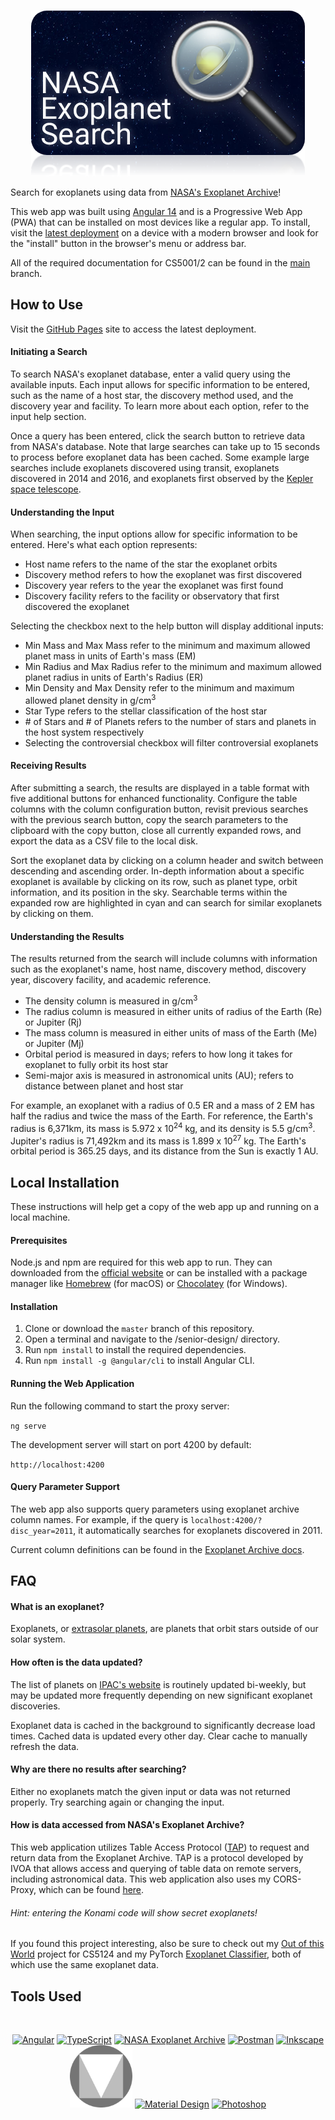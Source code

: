 <br>
<p align="center">
  <img src="https://github.com/jarvisar/senior-design/blob/master/src/assets/reflection_card.png"/>
</p>

Search for exoplanets using data from [NASA's Exoplanet Archive](https://exoplanetarchive.ipac.caltech.edu/cgi-bin/TblView/nph-tblView?app=ExoTbls&config=PSCompPars)!

This web app was built using [Angular 14](https://angular.io/) and is a Progressive Web App (PWA) that can be installed on most devices like a regular app. To install, visit the [latest deployment](https://jarvisar.github.io/senior-design/) on a device with a modern browser and look for the "install" button in the browser's menu or address bar.
  
 All of the required documentation for CS5001/2 can be found in the [main](https://github.com/jarvisar/senior-design/tree/main) branch.
  
 ## How to Use
 
 Visit the [GitHub Pages](https://jarvisar.github.io/senior-design) site to access the latest deployment.
      
 #### Initiating a Search
 
 To search NASA's exoplanet database, enter a valid query using the available inputs. 
      Each input allows for specific information to be entered, such as the name of a host star, the discovery 
      method used, and the discovery year and facility. To learn more about each option, refer to the input help section. 
      
Once a query has been entered, click the search button to retrieve data from NASA's database. Note that large searches
      can take up to 15 seconds to process before exoplanet data has been cached. Some example large searches include exoplanets discovered using transit, exoplanets 
      discovered in 2014 and 2016, and exoplanets first observed by the [Kepler space telescope](https://www.nasa.gov/mission_pages/kepler/overview/index.html).
      
 #### Understanding the Input
 
When searching, the input options allow for specific information to be entered. Here's what each option represents:
 
 * Host name refers to the name of the star the exoplanet orbits
 * Discovery method refers to how the exoplanet was first discovered
 * Discovery year refers to the year the exoplanet was first found
 * Discovery facility refers to the facility or observatory that first discovered the exoplanet
 
Selecting the checkbox next to the help button will display additional inputs:
  
  * Min Mass and Max Mass refer to the minimum and maximum allowed planet mass in units of Earth's mass (EM)
  * Min Radius and Max Radius refer to the minimum and maximum allowed planet radius in units of Earth's Radius (ER)
  * Min Density and Max Density refer to the minimum and maximum allowed planet density in g/cm<sup>3</sup>
  * Star Type refers to the stellar classification of the host star
  * \# of Stars and \# of Planets refers to the number of stars and planets in the host system respectively
  * Selecting the controversial checkbox will filter controversial exoplanets

#### Receiving Results

After submitting a search, the results are displayed in a table format with five additional buttons for enhanced functionality. Configure the table columns with the column configuration button, revisit previous searches with the previous search button, copy the search parameters to the clipboard with the copy button, close all currently expanded rows, and export the data as a CSV file to the local disk.

Sort the exoplanet data by clicking on a column header and switch between descending and ascending order. In-depth information about a specific exoplanet is available by clicking on its row, such as planet type, orbit information, and its position in the sky. Searchable terms within the expanded row are highlighted in cyan and can search for similar exoplanets by clicking on them.
        
#### Understanding the Results

The results returned from the search will include columns with information such as the exoplanet's name, host name, discovery method, discovery year, discovery facility, and academic reference.

  * The density column is measured in g/cm<sup>3</sup>
  * The radius column is measured in either units of radius of the Earth (Re) or Jupiter (Rj)
  * The mass column is measured in either units of mass of the Earth (Me) or Jupiter (Mj)
  * Orbital period is measured in days; refers to how long it takes for exoplanet to fully orbit its host star
  * Semi-major axis is measured in astronomical units (AU); refers to distance between planet and host star

For example, an exoplanet with a radius of 0.5 ER and a mass of 2 EM has half the radius and twice the mass of the Earth. For reference, the Earth's radius is 6,371km, its mass is 5.972 x 10<sup>24</sup> kg, and its density is 5.5 g/cm<sup>3</sup>. Jupiter's radius is 71,492km and its mass is 1.899 x 10<sup>27</sup> kg. The Earth's orbital period is 365.25 days, and its distance from the Sun is exactly 1 AU.

## Local Installation
  
These instructions will help get a copy of the web app up and running on a local machine.

#### Prerequisites
Node.js and npm are required for this web app to run. They can downloaded from the [official website](https://nodejs.org/en/) or can be installed with a package manager like [Homebrew](https://brew.sh/) (for macOS) or [Chocolatey](https://chocolatey.org/) (for Windows).

#### Installation
1. Clone or download the `master` branch of this repository.
2. Open a terminal and navigate to the /senior-design/ directory.
3. Run `npm install` to install the required dependencies.
4. Run `npm install -g @angular/cli` to install Angular CLI.

#### Running the Web Application

Run the following command to start the proxy server:

` ng serve `

The development server will start on port 4200 by default:

` http://localhost:4200 `

#### Query Parameter Support

The web app also supports query parameters using exoplanet archive column names. For example, if the query is `localhost:4200/?disc_year=2011`, it automatically searches for exoplanets discovered in 2011.

Current column definitions can be found in the [Exoplanet Archive docs](https://exoplanetarchive.ipac.caltech.edu/docs/API_PS_columns.html).

## FAQ

#### What is an exoplanet?

Exoplanets, or [extrasolar planets](https://exoplanets.nasa.gov/what-is-an-exoplanet/overview/), are planets that orbit stars outside of our solar system.

#### How often is the data updated?

The list of planets on [IPAC's website](https://www.ipac.caltech.edu/) is routinely updated bi-weekly, but may be updated more frequently depending on new significant exoplanet discoveries.
  
Exoplanet data is cached in the background to significantly decrease load times. Cached data is updated every other day. Clear cache to manually refresh the data.

#### Why are there no results after searching?

Either no exoplanets match the given input or data was not returned properly. Try searching again or changing the input.

#### How is data accessed from NASA's Exoplanet Archive?

This web application utilizes Table Access Protocol ([TAP](https://www.ivoa.net/documents/TAP/)) to request and return data from the Exoplanet Archive. TAP is a protocol developed by IVOA that allows access and querying of table data on remote servers, including astronomical data. This web application also uses my CORS-Proxy, which can be found [here](https://github.com/jarvisar/cors-proxy).


###### Hint: entering the Konami code will show secret exoplanets!

If you found this project interesting, also be sure to check out my [Out of this World](http://jarvisar.github.io/datavis-project1) project for CS5124 and my PyTorch [Exoplanet Classifier](https://github.com/jarvisar/exoplanet-classifier), both of which use the same exoplanet data. 

## Tools Used
<br>

<p align="center">
  <a href="https://angular.io/"><img src="https://angular.io/assets/images/logos/angular/angular.png" alt="Angular" width="100" /></a>
  <a href="https://www.typescriptlang.org/"><img src="https://upload.wikimedia.org/wikipedia/commons/thumb/4/4c/Typescript_logo_2020.svg/1200px-Typescript_logo_2020.svg.png" alt="TypeScript" width="100" /></a>
  <a href="https://exoplanetarchive.ipac.caltech.edu/"><img src="https://www.ipac.caltech.edu/system/activities/logos/24/small/nea_logo.png" alt="NASA Exoplanet Archive" width="150" /></a>
  <a href="https://www.postman.com/"><img src="https://res.cloudinary.com/postman/image/upload/t_team_logo/v1629869194/team/2893aede23f01bfcbd2319326bc96a6ed0524eba759745ed6d73405a3a8b67a8" alt="Postman" width="100" /></a>
  <a href="https://inkscape.org/"><img src="https://upload.wikimedia.org/wikipedia/commons/thumb/0/0d/Inkscape_Logo.svg/2048px-Inkscape_Logo.svg.png" alt="Inkscape" width="100" /></a>
  <a href="https://m3.material.io/"><img src="https://raw.githubusercontent.com/github/explore/80688e429a7d4ef2fca1e82350fe8e3517d3494d/topics/material-design/material-design.png" alt="Material Design" width="100" /></a>
  <a href="https://aladin.cds.unistra.fr/"><img src="https://rcsed2.voxastro.org/logos/aladin.png" alt="Material Design" width="100" /></a>
    <a href="https://www.adobe.com/products/photoshop.html"><img src="https://upload.wikimedia.org/wikipedia/commons/thumb/a/af/Adobe_Photoshop_CC_icon.svg/640px-Adobe_Photoshop_CC_icon.svg.png" alt="Photoshop" width="100" /></a>
</p>



